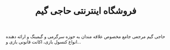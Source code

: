 ﻿---
layout: post
title: فروشگاه اینترنتی حاجی گیم 
name_en: hajigame
company_slug: hajigame
logo: 
cover: 
company_count:
founded:
location: ""
total_review: 
total_interview: 
salary_avg: 
salary_min: 
salary_max: 
rate: 
view_count: 
industry: کامپیوتر، فناوری اطلاعات و اینترنت
city: تهران, تهران
size_en: VS
size: 11-50 نفر
site: http://www.hajigame.ir/
---

حاجی گیم مرجعی جامع مخصوص علاقه مندان به حوزه سرگرمی و گیمینگ و ارائه دهنده انواع کنسول بازی، اکانت قانونی بازی و...
